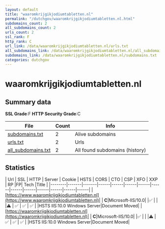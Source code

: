 ```yaml
---
layout: default
title: "waaromkrijgikjodiumtabletten.nl"
permalink: "/dutchgov/waaromkrijgikjodiumtabletten.nl.html"
subdomains_count: 2
all_subdomains_count: 2
urls_count: 2
ssl_rank: F
http_rank: C
url_link: /data/waaromkrijgikjodiumtabletten.nl/urls.txt
all_subdomains_link: /data/waaromkrijgikjodiumtabletten.nl/all_subdomains.txt
subdomains_link: /data/waaromkrijgikjodiumtabletten.nl/subdomains.txt
categories: dutchgov
---
```



# waaromkrijgikjodiumtabletten.nl
## Summary data


**SSL Grade**:F
**HTTP Security Grade**:C


| File       | Count | Info |
|------------|-------|------|
|[subdomains.txt](/data/waaromkrijgikjodiumtabletten.nl/subdomains.txt)|2|Alive subdomains|
|[urls.txt](/data/waaromkrijgikjodiumtabletten.nl/urls.txt)|2|Urls|
|[all_subdomains.txt](/data/waaromkrijgikjodiumtabletten.nl/all_subdomains.txt)|2|All found subdomains (history)|


## Statistics


| Url | SSL | HTTP | Server | Cookie | HSTS | CORS | CTO | CSP | XFO | XXP | RP |FP| Tech |Title |
|--------|-------|-------|------|------|------|------|------|------|------|------|------|------|------|
|[https://www.waaromkrijgikjodiumtabletten.nl](https://www.waaromkrijgikjodiumtabletten.nl)| | **C**|Microsoft-IIS/10.0| |:white_check_mark: | | |:warning: | :white_check_mark: | :white_check_mark: | :white_check_mark: | |HSTS IIS:10.0 Windows Server|Document Moved|
|[https://waaromkrijgikjodiumtabletten.nl](https://waaromkrijgikjodiumtabletten.nl)| | **C**|Microsoft-IIS/10.0| |:white_check_mark: | | |:warning: | :white_check_mark: | :white_check_mark: | :white_check_mark: | |HSTS IIS:10.0 Windows Server|Document Moved|